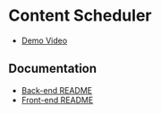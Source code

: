 # Content Scheduler

- [Demo Video](<PASTE_YOUR_VIDEO_LINK_HERE>)

## Documentation
- [Back-end README](./Back/README.md)
- [Front-end README](./Front/content-scheduler/README.md)
